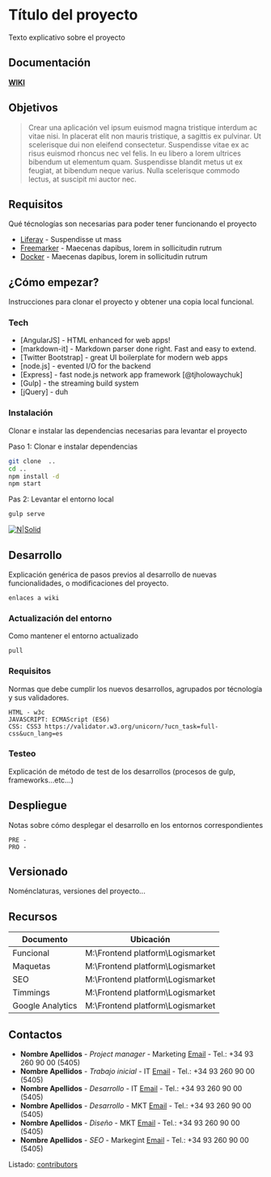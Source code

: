 # Título del proyecto

Texto explicativo sobre el proyecto

## Documentación

**[WIKI](https://github.com/xanisu/documentation-template/wiki)**

## Objetivos

> Crear una aplicación vel ipsum euismod magna tristique interdum ac vitae nisi. In placerat elit non mauris tristique, a sagittis ex pulvinar. Ut scelerisque dui non eleifend consectetur. Suspendisse vitae ex ac risus euismod rhoncus nec vel felis. In eu libero a lorem ultrices bibendum ut elementum quam. Suspendisse blandit metus ut ex feugiat, at bibendum neque varius. Nulla scelerisque commodo lectus, at suscipit mi auctor nec.


## Requisitos

Qué técnologías son necesarias para poder tener funcionando el proyecto

* [Liferay](http://www.mecalux.es) - Suspendisse ut mass
* [Freemarker](http://www.mecalux.es) - Maecenas dapibus, lorem in sollicitudin rutrum
* [Docker](http://www.mecalux.es) - Maecenas dapibus, lorem in sollicitudin rutrum

## ¿Cómo empezar?

Instrucciones para clonar el proyecto y obtener una copia local funcional.

### Tech

* [AngularJS] - HTML enhanced for web apps!
* [markdown-it] - Markdown parser done right. Fast and easy to extend.
* [Twitter Bootstrap] - great UI boilerplate for modern web apps
* [node.js] - evented I/O for the backend
* [Express] - fast node.js network app framework [@tjholowaychuk]
* [Gulp] - the streaming build system
* [jQuery] - duh

### Instalación

Clonar e instalar las dependencias necesarias para levantar el proyecto

Paso 1: Clonar e instalar dependencias

```sh
git clone  ..
cd ..
npm install -d
npm start
```

Pas 2: Levantar el entorno local

```sh
gulp serve
```

[![N|Solid](https://dynamicimageses-v2b.netdna-ssl.com/product/es_1707_hd.jpg)](https://nodesource.com/products/nsolid)

## Desarrollo

Explicación genérica de pasos previos al desarrollo de nuevas funcionalidades, o modificaciones del proyecto.

```
enlaces a wiki
```

### Actualización del entorno

Como mantener el entorno actualizado

```
pull
```

### Requisitos

Normas que debe cumplir los nuevos desarrollos, agrupados por técnología y sus validadores.

```
HTML - w3c
JAVASCRIPT: ECMAScript (ES6)
CSS: CSS3 https://validator.w3.org/unicorn/?ucn_task=full-css&ucn_lang=es
```

### Testeo

Explicación de método de test de los desarrollos (procesos de gulp, frameworks...etc...)


## Despliegue

Notas sobre cómo desplegar el desarrollo en los entornos correspondientes

```
PRE - 
PRO -
```

## Versionado  

Noménclaturas, versiones del proyecto...

## Recursos

| Documento | Ubicación |
| ------ | ------ |
| Funcional | M:\Frontend platform\Logismarket |
| Maquetas | M:\Frontend platform\Logismarket |
| SEO | M:\Frontend platform\Logismarket |
| Timmings | M:\Frontend platform\Logismarket |
| Google Analytics | M:\Frontend platform\Logismarket |

## Contactos

* **Nombre Apellidos** - *Project manager* - Marketing [Email](nombre.apellidos@mecalux.com) - Tel.: +34 93 260 90 00 (5405)
* **Nombre Apellidos** - *Trabajo inicial* - IT [Email](nombre.apellidos@mecalux.com) - Tel.: +34 93 260 90 00 (5405)
* **Nombre Apellidos** - *Desarrollo* - IT [Email](nombre.apellidos@mecalux.com) - Tel.: +34 93 260 90 00 (5405)
* **Nombre Apellidos** - *Desarrollo* - MKT [Email](nombre.apellidos@mecalux.com) - Tel.: +34 93 260 90 00 (5405)
* **Nombre Apellidos** - *Diseño* - MKT [Email](nombre.apellidos@mecalux.com) - Tel.: +34 93 260 90 00 (5405)
* **Nombre Apellidos** - *SEO* - Markegint [Email](nombre.apellidos@mecalux.com) - Tel.: +34 93 260 90 00 (5405)


Listado: [contributors](https://github.com/your/project/contributors) 

